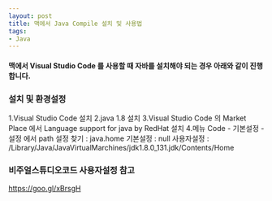 ```yaml
---
layout: post
title: 맥에서 Java Compile 설치 및 사용법
tags:
- Java
---
```


#### 맥에서 Visual Studio Code 를 사용할 때 자바를 설치해야 되는 경우 아래와 같이 진행합니다.

### 설치 및 환경설정
1.Visual Studio Code 설치
2.java 1.8 설치
3.Visual Studio Code 의 Market Place 에서 Language support for java by RedHat 설치
4.메뉴 Code - 기본설정 - 설정 에서 path 설정
    찾기 : java.home 
    기본설정 : null
    사용자설정 : /Library/Java/JavaVirtualMarchines/jdk1.8.0_131.jdk/Contents/Home

### 비주얼스튜디오코드 사용자설정 참고 
https://goo.gl/xBrsgH